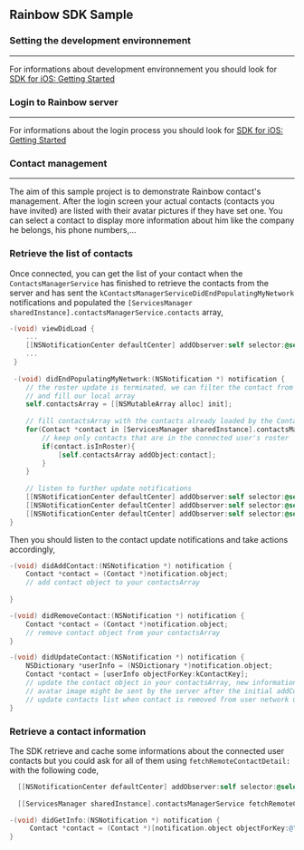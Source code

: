 ## Rainbow SDK Sample

### Setting the development environnement 
---
For informations about development environnement you should look for [SDK for iOS: Getting Started](https://hub.openrainbow.com/#/documentation/doc/sdk/ios/guides/Getting_Started)

### Login to Rainbow server
---
For informations about the login process you should look for [SDK for iOS: Getting Started](https://hub.openrainbow.com/#/documentation/doc/sdk/ios/guides/Getting_Started)

### Contact management
---
The aim of this sample project is to demonstrate Rainbow contact's management. After the login screen your actual contacts (contacts you have invited) are listed with their avatar pictures if they have set one.
You can select a contact to display more information about him like the company he belongs, his phone numbers,... 

### Retrieve the list of contacts

Once connected, you can get the list of your contact when the `ContactsManagerService` has finished to retrieve the contacts from the server and has sent the `kContactsManagerServiceDidEndPopulatingMyNetwork` notifications and populated the `[ServicesManager sharedInstance].contactsManagerService.contacts` array,

```objective-c 
-(void) viewDidLoad { 
	...
 	[[NSNotificationCenter defaultCenter] addObserver:self selector:@selector(didEndPopulatingMyNetwork:) name:kContactsManagerServiceDidEndPopulatingMyNetwork object:nil];
 	...
 }
 
 -(void) didEndPopulatingMyNetwork:(NSNotification *) notification {
	// the roster update is terminated, we can filter the contact from ContactsManager service
	// and fill our local array
	self.contactsArray = [[NSMutableArray alloc] init];
	
	// fill contactsArray with the contacts already loaded by the ContactsManager
	for(Contact *contact in [ServicesManager sharedInstance].contactsManagerService.contacts){
        // keep only contacts that are in the connected user's roster
        if(contact.isInRoster){
            [self.contactsArray addObject:contact];
        }
    }
	
	// listen to further update notifications
	[[NSNotificationCenter defaultCenter] addObserver:self selector:@selector(didAddContact:) name:kContactsManagerServiceDidAddContact object:nil];
	[[NSNotificationCenter defaultCenter] addObserver:self selector:@selector(didRemoveContact:) name:kContactsManagerServiceDidRemoveContact object:nil];
	[[NSNotificationCenter defaultCenter] addObserver:self selector:@selector(didUpdateContact:) name:kContactsManagerServiceDidUpdateContact object:nil];
}
```

Then you should listen to the contact update notifications and take actions accordingly,

```objective-c
-(void) didAddContact:(NSNotification *) notification {
    Contact *contact = (Contact *)notification.object;
    // add contact object to your contactsArray 
    
}

-(void) didRemoveContact:(NSNotification *) notification {
    Contact *contact = (Contact *)notification.object;
    // remove contact object from your contactsArray
}

-(void) didUpdateContact:(NSNotification *) notification {
    NSDictionary *userInfo = (NSDictionary *)notification.object;
    Contact *contact = [userInfo objectForKey:kContactKey];
    // update the contact object in your contactsArray, new informations like the contact
    // avatar image might be sent by the server after the initial addContact.
    // update contacts list when contact is removed from user network using other clients 
}


```

### Retrieve a contact information
The SDK retrieve and cache some informations about the connected user contacts but you could ask for all of them using `fetchRemoteContactDetail:` with the following code,

```objective-c
  [[NSNotificationCenter defaultCenter] addObserver:self selector:@selector(didGetInfo:) name:kContactsManagerServiceDidUpdateContact object:nil];
  
  [[ServicesManager sharedInstance].contactsManagerService fetchRemoteContactDetail:_aContact];
```

```objective-c
-(void) didGetInfo:(NSNotification *) notification {
     Contact *contact = (Contact *)[notification.object objectForKey:@"contact"];  
}
```
